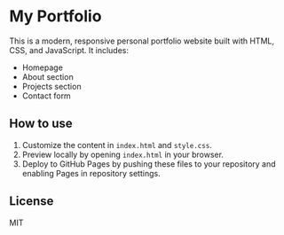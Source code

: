 # My Portfolio

This is a modern, responsive personal portfolio website built with HTML, CSS, and JavaScript. It includes:
- Homepage
- About section
- Projects section
- Contact form

## How to use
1. Customize the content in `index.html` and `style.css`.
2. Preview locally by opening `index.html` in your browser.
3. Deploy to GitHub Pages by pushing these files to your repository and enabling Pages in repository settings.

## License
MIT
